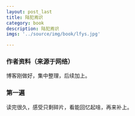 ```yaml
---
layout: post_last
title: 陆犯焉识
category: book
description: 陆犯焉识
imgs: '../source/img/book/lfys.jpg'

---
```

### 作者资料（来源于网络）

博客刚做好，集中整理，后续加上。

### 第一遍

读完很久，感受只剩碎片，看能回忆起啥，再来补上。
 
